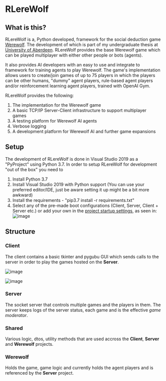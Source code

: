 # RLereWolf


## What is this?

RLereWolf is a, Python developed, framework for the social deduction game [Werewolf](https://en.wikipedia.org/wiki/Ultimate_Werewolf). The development of which is part of my undergraduate thesis at [University of Aberdeen](https://www.abdn.ac.uk/). RLereWolf provides the base Werewolf game which can be played multiplayer with either other people or bots (agents). 

It also provides AI developers with an easy to use and integrate to framework for training agents to play Werewolf. The game's implementation allows users to create/join games of up to 75 players in which the players can be other humans, "dummy" agent players, rule-based agent players and/or reinforcement learning agent players, trained with OpenAI Gym.

RLereWolf provides the following:
1. The implementation for the Werewolf game
2. A basic TCP/IP Server-Client infrastructure to support multiplayer games
3. A testing platform for Werewolf AI agents
4. Verbose logging
5. A development platform for Werewolf AI and further game expansions

## Setup
The development of RLereWolf is done in Visual Studio 2019 as a "PyProject" using Python 3.7. In order to setup RLereWolf for development "out of the box" you need to

1. Install Python 3.7
2. Install Visual Studio 2019 with Python support (You can use your preferred editor/IDE, just be aware setting it up might be a bit more awkward)
3. Install the requirements - "pip3.7 install -r requirements.txt"
4. Select any of the pre-made boot configurations (Client, Server, Client + Server etc.) or add your own in the [project startup settings](https://github.com/GeorgeVelikov/RLereWolf/blob/main/Werewolf.sln.startup.json), as seen in:
![image](https://user-images.githubusercontent.com/45877509/110208917-acce1500-7e81-11eb-8d52-6e47b80a66c4.png)

## Structure

### Client

The client contains a basic tkinter and pygubu GUI which sends calls to the server in order to play the games hosted on the **Server**.

![image](https://user-images.githubusercontent.com/45877509/110209199-0125c480-7e83-11eb-9157-2c1ff8242388.png)

![image](https://user-images.githubusercontent.com/45877509/110209305-9de86200-7e83-11eb-87a1-b59bd1250e96.png)


### Server

The socket server that controls multiple games and the players in them. The server keeps logs of the server status, each game and is the effective _game moderator_.

### Shared

Various logic, dtos, utility methods that are used accross the **Client**, **Server** and **Werewolf** projects.

### Werewolf

Holds the game, game logic and currently holds the agent players and is referenced by the **Server** project.

